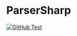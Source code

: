 # ParserSharp
[![GitHub Test](https://github.com/AnmolSinha1201/ParserSharp/actions?query=workflow%3ATest)](https://img.shields.io/github/actions/workflow/status/AnmolSinha1201/ParserSharp/Test)